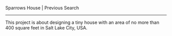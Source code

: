 Sparrows House | Previous Search

---
This project is about designing a tiny house with an area of no more than 400 square feet in Salt Lake City, USA.
